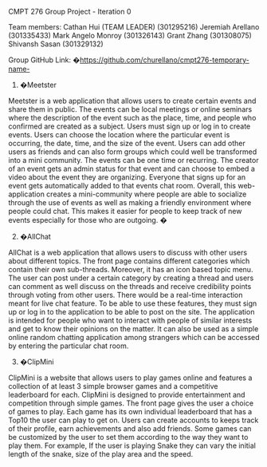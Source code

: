 CMPT 276
Group Project - Iteration 0

Team members:
	Cathan Hui (TEAM LEADER) (301295216)
	Jeremiah Arellano (301335433)
	Mark Angelo Monroy (301326143)
	Grant Zhang (301308075)
	Shivansh Sasan (301329132)

Group GitHub Link: �https://github.com/churellano/cmpt276-temporary-name-

1. �Meetster

Meetster is a web application that allows users to create certain events and share them in public. The events can be local meetings or online seminars where the description of the event such as the place, time, and people who confirmed are created as a subject. Users must sign up or log in to create events. Users can choose the location where the particular event is occurring, the date, time, and the size of the event. Users can add other users as friends and can also form groups which could well be transformed into a mini community. The events can be one time or recurring. The creator of an event gets an admin status for that event and can choose to embed a video about the event they are organizing. Everyone that signs up for an event gets automatically added to that events chat room. Overall, this web-application creates a mini-community where people are able to socialize through the use of events as well as making a friendly environment where people could chat. This makes it easier for people to keep track of new events especially for those who are outgoing. �

2. �AllChat

AllChat is a web application that allows users to discuss with other users about different topics. The front page contains different categories which contain their own sub-threads. Moreover, it has an icon based topic menu. The user can post under a certain category by creating a thread and users can comment as well discuss on the threads and receive credibility points through voting from other users. There would be a real-time interaction meant for live chat feature. To be able to use these features, they must sign up or log in to the application to be able to post on the site. The application is intended for people who want to interact with people of similar interests and get to know their opinions on the matter. It can also be used as a simple online random chatting application among strangers which can be accessed by entering the particular chat room.

3. �ClipMini

ClipMini is a website that allows users to play games online and features a collection of at least 3 simple browser games and a competitive leaderboard for each. ClipMini is designed to provide entertainment and competition through simple games. The front page gives the user a choice of games to play. Each game has its own individual leaderboard that has a Top10 the user can play to get on. Users can create accounts to keeps track of their profile, earn achievements and also add friends. Some games can be customized by the user to set them according to the way they want to play them. For example, If the user is playing Snake they can vary the initial length of the snake, size of the play area and the speed.

